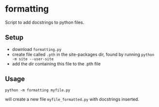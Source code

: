 # formatting

Script to add docstrings to python files.

## Setup
- download `formatting.py`
- create file called `.pth` in the site-packages dir, 
found by running `python -m site --user-site`
- add the dir containing this file to the .pth file

## Usage
`python -m formatting myfile.py` 

will create a new file `myfile_formatted.py` with docstrings inserted.